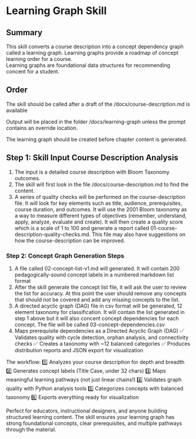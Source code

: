 # Learning Graph Skill

## Summary

This skill converts a course description into a concept dependency graph called a learning graph.
Learning graphs provide a roadmap of concept learning order for a course.  
Learning graphs are foundational data structures for recommending concent for a student.

## Order

The skill should be called after a draft of the /docs/course-description.md is available

Output will be placed in the folder /docs/learning-graph unless the prompt contains an override location.

The learning graph should be created before chapter content is generated.

## Step 1: Skill Input Course Description Analysis

1. The input is a detailed course description with Bloom Taxonomy outcomes.
2. The skill will first look in the file /docs/course-description.md to find the content.
3. A series of quality checks will be performed on the course-description file.  It will look for key elements such as title, audience, prerequisites, course duration, and outcomes.  It will use the 2001 Bloom taxonomy as a way to measure different types of objectives (remember, understand, apply, analyze, evaluate and create).  It will then create a quality score which is a scale of 1 to 100 and generate a report called 01-course-description-quality-checks.md.  This file may also have suggestions on how the course-description can be improved.

### Step 2: Concept Graph Generation Steps

1. A file called 02-concept-list-v1.md will generated.  It will contain 200 pedagogically-sound concept labels in a numbered markdown list format
1. After the skill generate the concept list file, it will  ask the user to review the list for accuracy.  At this point the user should remove any concepts that should not be covered and add any missing concepts to the list.
1. A directed acyclic graph (DAG) file in csv format will be generated, 
12 element taxonomy for classification.  It will contain the list generated in step 1 above but it will also concent concept dependencies for each concept.  The file will be called 03-concept-dependencies.csv
 1. Maps prerequisite dependencies as a Directed Acyclic Graph (DAG)
 ✅ Validates quality with cycle detection, orphan analysis, and connectivity checks
 ✅ Creates a taxonomy with ~12 balanced categories
 ✅ Produces distribution reports and JSON export for visualization

 The workflow:
 1️⃣ Analyzes your course description for depth and breadth
 2️⃣ Generates concept labels (Title Case, under 32 chars)
 3️⃣ Maps meaningful learning pathways (not just linear chains!)
 4️⃣ Validates graph quality with Python analysis tools
 5️⃣ Categorizes concepts with balanced taxonomy
 6️⃣ Exports everything ready for visualization

 Perfect for educators, instructional designers, and anyone building structured
 learning content. The skill ensures your learning graph has strong foundational
 concepts, clear prerequisites, and multiple pathways through the material.
